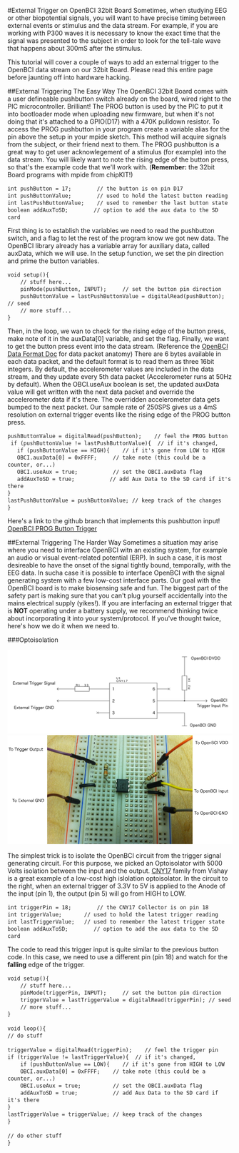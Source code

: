 #External Trigger on OpenBCI 32bit Board
Sometimes, when studying EEG or other biopotential signals, you will want to have precise timing between external events or stimulus and the data stream. For example, if you are working with P300 waves it is necessary to know the exact time that the signal was presented to the subject in order to look for the tell-tale wave that happens about 300mS after the stimulus. 

This tutorial will cover a couple of ways to add an external trigger to the OpenBCI data stream on our 32bit Board. Please read this entire page before jaunting off into hardware hacking.

##External Triggering The Easy Way
The OpenBCI 32bit Board comes with a user defineable pushbutton switch already on the board, wired right to the PIC microcontroller. Brilliant! The PROG button is used by the PIC to put it into bootloader mode when uploading new firmware, but when it's not doing that it's attached to a GPIO(D17) with a 470K pulldown resistor. To access the PROG pushbutton in your program create a variable alias for the pin above the setup in your mpide sketch. This method will acquire signals from the subject, or their friend next to them. The PROG pushbutton is a great way to get user acknowlegement of a stimulus (for example) into the data stream. You will likely want to note the rising edge of the button press, so that's the example code that we'll work with. (**Remember:** the 32bit Board programs with mpide from chipKIT!)

	int pushButton = 17;		// the button is on pin D17
	int pushButtonValue;		// used to hold the latest button reading
	int lastPushButtonValue;	// used to remember the last button state
	boolean addAuxToSD;        // option to add the aux data to the SD card 
First thing is to establish the variables we need to read the pushbutton switch, and a flag to let the rest of the program know we got new data. The OpenBCI library already has a variable array for auxiliary data, called auxData, which we will use. In the setup function, we set the pin direction and prime the button variables.

	void setup(){
		// stuff here...
		pinMode(pushButton, INPUT);		// set the button pin direction
		pushButtonValue = lastPushButtonValue = digitalRead(pushButton); // seed
		// more stuff...	
	}
		
Then, in the loop, we wan to check for the rising edge of the button press, make note of it in the auxData[0] variable, and set the flag. Finally, we want to get the button press event into the data stream. (Reference the [OpenBCI Data Format Doc](http://docs.openbci.com/software/02-OpenBCI_Streaming_Data_Format) for data packet anatomy) There are 6 bytes available in each data packet, and the default format is to read them as three 16bit integers. By default, the accelerometer values are included in the data stream, and they update every 5th data packet (Accelerometer runs at 50Hz by default). When the OBCI.useAux boolean is set, the updated auxData value will get written with the next data packet and override the accelerometer data if it's there. The overridden accelerometer data gets bumped to the next packet. Our sample rate of 250SPS gives us a 4mS resolution on external trigger events like the rising edge of the PROG button press. 

	pushButtonValue = digitalRead(pushButton);    // feel the PROG button
     if (pushButtonValue != lastPushButtonValue){  // if it's changed,
       if (pushButtonValue == HIGH){    // if it's gone from LOW to HIGH
       OBCI.auxData[0] = 0xFFFF;	 // take note (this could be a counter, or...)
       OBCI.useAux = true;	         // set the OBCI.auxData flag
       addAuxToSD = true;           // add Aux Data to the SD card if it's there
	}
	lastPushButtonValue = pushButtonValue; // keep track of the changes
    }



Here's a link to the github branch that implements this pushbutton input!
[OpenBCI PROG Button Trigger](https://github.com/OpenBCI/OpenBCI_32bit/tree/OpenBCI_32bit_Button_Trigger)

##External Triggering The Harder Way
Sometimes a situation may arise where you need to interface OpenBCI witn an existing system, for example an audio or visual event-related potential (ERP). In such a case, it is most desireable to have the onset of the signal tightly bound, temporally, with the EEG data. In sucha case it is possible to interface OpenBCI with the signal generating system with a few low-cost interface parts. 
Our goal with the OpenBCI board is to make biosensing safe and fun. The biggest part of the safety part is making sure that you can't plug yourself accidentally into the mains electrical supply (yikes!). If you are interfacing an external trigger that is **NOT** operating under a battery supply, we recommend thinking twice about incorporating it into your system/protocol. If you've thought twice, here's how we do it when we need to.

###Optoisolation

![Optoisolator Schematic](../assets/images/ExternalTriggerCNY17.jpg)
![Breadboard CNY17](../assets/images/CNY17_Breadboard.jpg)

The simplest trick is to isolate the OpenBCI circuit from the trigger signal generating circuit. For this purpose, we picked an Optoisolator with 5000 Volts isolation between the input and the output. [CNY17](http://www.mouser.ee/ProductDetail/Vishay-Semiconductors/CNY17F-2X006/?qs=sGAEpiMZZMteimceiIVCB7Uit3aMEvQQFLjPtOr%2f870%3d) family from Vishay is a great example of a low-cost high islolation optoisolator. In the circuit to the right, when an external trigger of 3.3V to 5V is applied to the Anode of the input (pin 1), the output (pin 5) will go from HIGH to LOW.


	int triggerPin = 18;		// the CNY17 Collector is on pin 18
	int triggerValue;		// used to hold the latest trigger reading
	int lastTriggerValue;	// used to remember the latest trigger state
	boolean addAuxToSD;        // option to add the aux data to the SD card 


The code to read this trigger input is quite similar to the previous button code. In this case, we need to use a different pin (pin 18) and watch for the **falling** edge of the trigger.


	void setup(){
		// stuff here...
		pinMode(triggerPin, INPUT);		// set the button pin direction
		triggerValue = lastTriggerValue = digitalRead(triggerPin); // seed
		// more stuff...	
	}
	
	void loop(){
	// do stuff
	
	triggerValue = digitalRead(triggerPin);    // feel the trigger pin
    if (triggerValue != lastTriggerValue){  // if it's changed,
    	if (pushButtonValue == LOW){    // if it's gone from HIGH to LOW
        OBCI.auxData[0] = 0xFFFF;	 // take note (this could be a counter, or...)
        OBCI.useAux = true;	         // set the OBCI.auxData flag
        addAuxToSD = true;           // add Aux Data to the SD card if it's there
	}
	lastTriggerValue = triggerValue; // keep track of the changes
    }
    
    // do other stuff
    }
